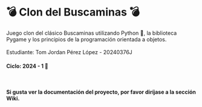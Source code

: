 # 💣 Clon del Buscaminas 💣
Juego clon del clásico Buscaminas utilizando Python 🐍, la biblioteca Pygame y los principios de la programación orientada a objetos.
<br></br>
Estudiante: Tom Jordan Pérez López - 20240376J
#### Ciclo: 2024 - 1 🤺
<br></br>
**Si gusta ver la documentación del proyecto, por favor diríjase a la sección Wiki.**
